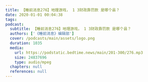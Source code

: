 ```yaml
---
title: 【睡前消息276】地理游戏， 1 3财政靠罚款 是哪个县？
date: 2020-01-01 00:04:38
tags:
podcast:
  subtitle: 【睡前消息276】地理游戏， 1 3财政靠罚款 是哪个县？
  authors: ['《睡前消息》编辑部']
  cover: /podcasts/main/assets/logo.png
  duration: 1035
  media:
    url: https://podstatic.bedtime.news/main/201-300/276.mp3
    size: 24837696
    type: audio/mpeg
  chapters: null
  references: null
---
```

